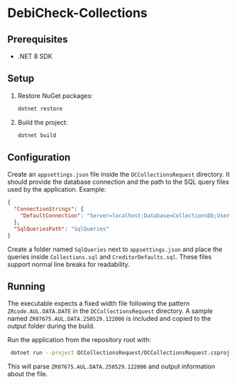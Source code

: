 # DebiCheck-Collections

## Prerequisites
- .NET 8 SDK

## Setup

1. Restore NuGet packages:
   ```bash
   dotnet restore
   ```
2. Build the project:
   ```bash
   dotnet build
   ```

## Configuration

Create an `appsettings.json` file inside the `DCCollectionsRequest` directory. It should provide the database connection and the path to the SQL query files used by the application. Example:

```json
{
  "ConnectionStrings": {
    "DefaultConnection": "Server=localhost;Database=CollectionsDb;User Id=username;Password=password;"
  },
  "SqlQueriesPath": "SqlQueries"
}
```

Create a folder named `SqlQueries` next to `appsettings.json` and place the queries inside `Collections.sql` and `CreditorDefaults.sql`. These files support normal line breaks for readability.

## Running

The executable expects a fixed width file following the pattern `ZRcode.AUL.DATA.DATE` in the `DCCollectionsRequest` directory. A sample named `ZR07675.AUL.DATA.250529.122006` is included and copied to the output folder during the build.

Run the application from the repository root with:

```bash
 dotnet run --project DCCollectionsRequest/DCCollectionsRequest.csproj
```

This will parse `ZR07675.AUL.DATA.250529.122006` and output information about the file.
